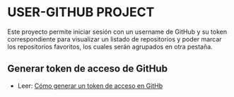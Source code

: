 # USER-GITHUB PROJECT

Este proyecto permite iniciar sesión con un username de GitHub y su token correspondiente para visualizar un listado de repositorios y poder marcar los repositorios  favoritos, los cuales serán agrupados  en otra pestaña. 

## Generar token de acceso de GitHub

- Leer: [Cómo generar un token de acceso en GitHb](https://docs.github.com/es/authentication/keeping-your-account-and-data-secure/creating-a-personal-access-token)


